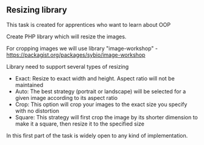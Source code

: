 ## Resizing library 

This task is created for apprentices who want to learn about OOP

Create PHP library which will resize the images.

For cropping images we will use library "image-workshop" - https://packagist.org/packages/sybio/image-workshop

Library need to support several types of resizing
  - Exact: Resize to exact width and height. Aspect ratio will not be maintained
  - Auto: The best strategy (portrait or landscape) will be selected for a given image according to its aspect ratio
  - Crop: This option will crop your images to the exact size you specify with no distortion
  - Square: This strategy will first crop the image by its shorter dimension to make it a square, then resize it to the specified size

In this first part of the task is widely open to any kind of implementation.


